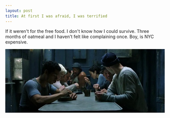 ```yaml
---
layout: post
title: At first I was afraid, I was terrified
---
```


If it weren't for the free food. I don't know how I could survive. Three months of oatmeal and I haven't felt like complaining once.
Boy, is NYC expensive.

![alt text](./assets/images/matrix2.jpg)

